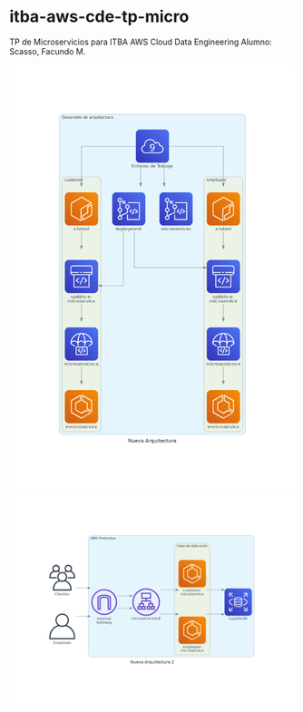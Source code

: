 # itba-aws-cde-tp-micro

TP de Microservicios para ITBA AWS Cloud Data Engineering
Alumno: Scasso, Facundo M.

<img src="nueva_arquitectura.png"></img>
<img src="nueva_arquitectura_2.png"></img>
